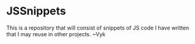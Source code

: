 # JSSnippets
This is a repository that will consist of snippets of JS code I have written that I may reuse in other projects.
~Vyk
